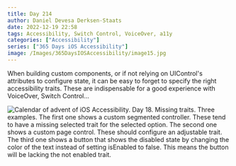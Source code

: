 ```yaml
---
title: Day 214
author: Daniel Devesa Derksen-Staats
date: 2022-12-19 22:58
tags: Accessibility, Switch Control, VoiceOver, a11y
categories: ["Accessibility"]
series: ["365 Days iOS Accessibility"]
image: /Images/365DaysIOSAccessibility/image15.jpg
---
```


When building custom components, or if not relying on UIControl's attributes to configure state, it can be easy to forget to specify the right accessibility traits. These are indispensable for a good experience with VoiceOver, Switch Control...

![Calendar of advent of iOS Accessibility. Day 18. Missing traits. Three examples. The first one shows a custom segmented controller. These tend to have a missing selected trait for the selected option. The second one shows a custom page control. These should configure an adjustable trait. The third one shows a button that shows the disabled state by changing the color of the text instead of setting isEnabled to false. This means the button will be lacking the not enabled trait.](/Images/365DaysIOSAccessibility/image15.jpg)